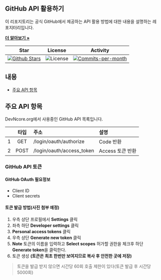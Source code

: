 ## GitHub API 활용하기

이 리포지토리는 공식 GitHub에서 제공하는 API 활용 방법에 대한 내용을 설명하는 레포지터리입니다.

<a href="https://github.com/devncore/devncore"><strong>더 알아보기 »</strong></a>
 
| Star | License | Activity |
|:----:|:-------:|:--------:|
| <a href="https://github.com/devncore/docs/stargazers"><img src="https://img.shields.io/github/stars/devncore/docs" alt="Github Stars"></a> | <img src="https://img.shields.io/github/license/devncore/docs" alt="License"> | <a href="https://github.com/devncore/docs/pulse"><img src="https://img.shields.io/github/commit-activity/m/devncore/docs" alt="Commits-per-month"></a> |

## 내용
- [주요 API 항목](#주요-api-항목)

## 주요 API 항목
DevNcore.org에서 사용중인 GitHub API 목록입니다.

|    | 타입 | 주소 | 설명 |
|:--:|:---:|:----|:----|
| 1 | GET | /login/oauth/authorize | Code 반환 |
| 2 | POST | /login/oauth/access_token | Access 토큰 반환 |

### GitHub API 토큰

#### GitHub OAuth 필요정보

- Client ID
- Client secrets

#### 토큰 발급 방법(사진 첨부 예정)
1. 우측 상단 프로필에서 **Settings** 클릭
2. 좌측 하단 **Developer settings** 클릭
3. **Personal access tokens** 클릭
4. 우측 상단 **Generate new token** 클릭
5. **Note** 토큰의 이름을 입력하고 **Select scopes** 허가할 권한을 체크후 하단 **Generate token**을 클릭한다.
6. 토큰 생성 **(토큰은 최초 한번만 보여지므로 복사 후 안전한 곳에 저장)**

>토큰을 발급 받지 않으면 시간당 60회 호출 제한이 있다(토큰 발급 후 시간당 5000회)

